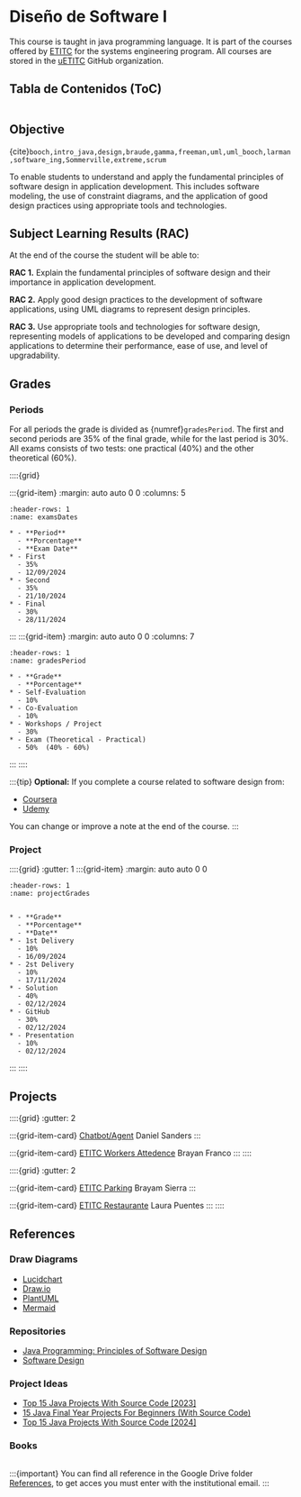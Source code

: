 # Diseño de Software I

This course is taught in java programming language. It is part of the courses offered by [ETITC](https://etitc.edu.co/) for the systems engineering program. All courses are stored in the [uETITC](https://uetitc.github.io/) GitHub organization.

## Tabla de Contenidos (ToC)

```{tableofcontents}
```

## Objective 

{cite}`booch,intro_java,design,braude,gamma,freeman,uml,uml_booch,larman,software_ing,Sommerville,extreme,scrum`

To enable students to understand and apply the fundamental principles of software design in application development. This includes software modeling, the use of constraint diagrams, and the application of good design practices using appropriate tools and technologies.

## Subject Learning Results (RAC)

At the end of the course the student will be able to:

**RAC 1.** Explain the fundamental principles of software design and their importance in application development.

**RAC 2.** Apply good design practices to the development of software applications, using UML diagrams to represent design principles.

**RAC 3.** Use appropriate tools and technologies for software design, representing models of applications to be developed and comparing design applications to determine their performance, ease of use, and level of upgradability.

## Grades

### Periods

For all periods the grade is divided as {numref}`gradesPeriod`. The first and second periods are 35% of the final grade, while for the last period is 30%. All exams consists of two tests: one practical (40%) and the other theoretical (60%). 

::::{grid}

:::{grid-item}
:margin: auto auto 0 0
:columns: 5
```{list-table} Exams.
:header-rows: 1
:name: examsDates

* - **Period**
  - **Porcentage**
  - **Exam Date**
* - First
  - 35%
  - 12/09/2024
* - Second
  - 35%
  - 21/10/2024
* - Final
  - 30%
  - 28/11/2024
```
:::
:::{grid-item}
:margin: auto auto 0 0 
:columns: 7
```{list-table} Grades per period.
:header-rows: 1
:name: gradesPeriod

* - **Grade**
  - **Porcentage**
* - Self-Evaluation
  - 10%
* - Co-Evaluation
  - 10%
* - Workshops / Project 
  - 30%
* - Exam (Theoretical - Practical)
  - 50%  (40% - 60%)

```

:::
::::

:::{tip}
**Optional:** If you complete a course related to software design from:

- [Coursera](https://www.coursera.org/)
- [Udemy](https://www.udemy.com/)

You can change or improve a note at the end of the course.
:::
### Project 


::::{grid} 
:gutter: 1
:::{grid-item}
:margin: auto auto 0 0 
```{list-table} Grades for project.
:header-rows: 1
:name: projectGrades


* - **Grade**
  - **Porcentage**
  - **Date**
* - 1st Delivery
  - 10%
  - 16/09/2024
* - 2st Delivery
  - 10%
  - 17/11/2024
* - Solution
  - 40%
  - 02/12/2024
* - GitHub
  - 30%
  - 02/12/2024
* - Presentation
  - 10%
  - 02/12/2024

```

:::
::::



## Projects

::::{grid}
:gutter: 2

:::{grid-item-card} [Chatbot/Agent](https://github.com/soulcastou/chatbot) 
Daniel Sanders
:::

:::{grid-item-card} [ETITC Workers Attedence](https://github.com/Brayanfranco97/Asistencia-trabajadores-ETITC)
Brayan Franco
:::
::::

::::{grid}
:gutter: 2

:::{grid-item-card} [ETITC Parking](https://github.com/BRAYAM23/PARQUEADERO-ETITC)
Brayam Sierra
:::

:::{grid-item-card} [ETITC Restaurante](https://github.com/camila2perez/Restaurante_Etitc.)
Laura Puentes
:::
:::: 

## References

### Draw Diagrams

- [Lucidchart](https://www.lucidchart.com/pages/)
- [Draw.io](https://app.diagrams.net/)
- [PlantUML](https://plantuml.com/)
- [Mermaid](https://mermaid.js.org/)

### Repositories
- [Java Programming: Principles of Software Design](https://www.coursera.org/learn/java-programming-design-principles)
- [Software Design](https://github.com/prmr/SoftwareDesign)

### Project Ideas
- [Top 15 Java Projects With Source Code [2023]](https://www.interviewbit.com/blog/java-projects/)
- [15 Java Final Year Projects For Beginners (With Source Code)](https://codegnan.com/java-projects/)
- [Top 15 Java Projects With Source Code [2024]](https://pwskills.com/blog/java-projects/)

### Books

```{bibliography}
```

:::{important}
You can find all reference in the Google Drive folder [References](https://itceduco-my.sharepoint.com/:f:/g/personal/saguileran_itc_edu_co/Eledh23Sd41CnWAnmM3jALkBNHxwDXfiZ4CcmnRTa_ST3Q?e=Z1qPlS), to get acces you must enter with the institutional email.
:::